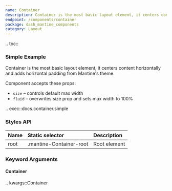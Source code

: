 ```yaml
---
name: Container
description: Container is the most basic layout element, it centers content horizontally and adds horizontal padding from theme.
endpoint: /components/container
package: dash_mantine_components
category: Layout
---
```


.. toc::

### Simple Example

Container is the most basic layout element, it centers content horizontally and adds horizontal padding from Mantine's 
theme.

Component accepts these props:

  * `size` – controls default max width 
  * `fluid` – overwrites size prop and sets max width to 100%

.. exec::docs.container.simple

### Styles API

| Name | Static selector         | Description  |
|:-----|:------------------------|:-------------|
| root | .mantine-Container-root | Root element |

### Keyword Arguments

#### Container

.. kwargs::Container
